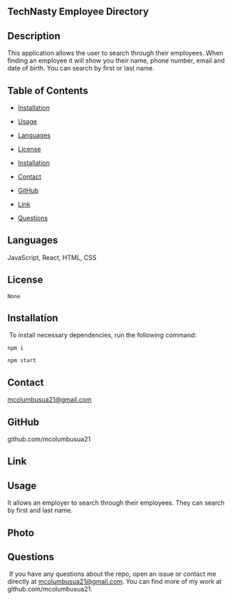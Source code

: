 ## TechNasty Employee Directory

## Description 
This application allows the user to search through their employees. When finding an employee it will show you their name, phone number, email and date of birth. You can search by first or last name.

## Table of Contents
* [Installation](#installation)
​
* [Usage](#usage)

* [Languages](#languages)
​
* [License](#license)

* [Installation](#installation)

* [Contact](#contact)

* [GitHub](#GitHub)

* [Link](#link)
​
* [Questions](#questions)

## Languages
JavaScript, React, HTML, CSS

## License


```
None
```

## Installation
​
To install necessary dependencies, run the following command:
​


```
npm i
```
```
npm start
```

## Contact 
mcolumbusua21@gmail.com

## GitHub
github.com/mcolumbusua21

## Link 


## Usage 
It allows an employer to search through their employees. They can search by first and last name.

## Photo



## Questions
​
If you have any questions about the repo, open an issue or contact me directly at mcolumbusua21@gmail.com. You can find more of my work at github.com/mcolumbusua21.
